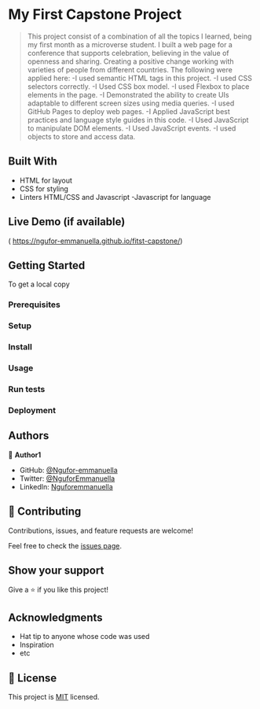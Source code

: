 # My First Capstone Project 
> This project consist of a combination of all the topics I learned, being my first month as a microverse student. I  built a web page for a conference that supports celebration, believing in the value of openness and sharing. Creating a positive change working with varieties of people from different countries. The following were applied here:
-I used semantic HTML tags in this project.
-I used CSS selectors correctly.
-I Used CSS box model.
-I used Flexbox to place elements in the page.
-I Demonstrated the ability to create UIs adaptable to different screen sizes using media queries.
-I used GitHub Pages to deploy web pages.
-I Applied JavaScript best practices and language style guides in this code.
-I Used JavaScript to manipulate DOM elements.
-I Used JavaScript events.
-I used objects to store and access data.
## Built With

- HTML for layout 
- CSS for styling
- Linters HTML/CSS and Javascript
-Javascript for language

## Live Demo (if available)
( https://ngufor-emmanuella.github.io/fitst-capstone/)

## Getting Started
To get a local copy

### Prerequisites

### Setup

### Install

### Usage

### Run tests

### Deployment


## Authors

👤 **Author1**

- GitHub: [@Ngufor-emmanuella](https://github.com/Ngufor-emmanuella)
- Twitter: [@NguforEmmanuella](https://twitter.com/NguforEmmanuella)
- LinkedIn: [Nguforemmanuella](https://linkedin.com/in/Nguforemmanuella)


## 🤝 Contributing

Contributions, issues, and feature requests are welcome!

Feel free to check the [issues page](../../issues/).

## Show your support

Give a ⭐️ if you like this project!

## Acknowledgments

- Hat tip to anyone whose code was used
- Inspiration
- etc

## 📝 License

This project is [MIT](./MIT.md) licensed.